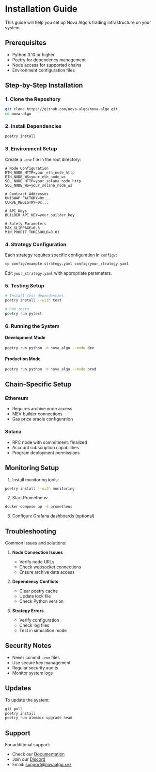 # Installation Guide

This guide will help you set up Nova Algo's trading infrastructure on your system.

## Prerequisites

- Python 3.10 or higher
- Poetry for dependency management
- Node access for supported chains
- Environment configuration files

## Step-by-Step Installation

### 1. Clone the Repository
```bash
git clone https://github.com/nova-algo/nova-algo.git
cd nova-algo
```

### 2. Install Dependencies
```bash
poetry install
```

### 3. Environment Setup

Create a `.env` file in the root directory:

```env
# Node Configuration
ETH_NODE_HTTP=your_eth_node_http
ETH_NODE_WS=your_eth_node_ws
SOL_NODE_HTTP=your_solana_node_http
SOL_NODE_WS=your_solana_node_ws

# Contract Addresses
UNISWAP_FACTORY=0x...
CURVE_REGISTRY=0x...

# API Keys
BUILDER_API_KEY=your_builder_key

# Safety Parameters
MAX_SLIPPAGE=0.5
MIN_PROFIT_THRESHOLD=0.01
```

### 4. Strategy Configuration

Each strategy requires specific configuration in `config/`:

```bash
cp config/example.strategy.yaml config/your_strategy.yaml
```

Edit `your_strategy.yaml` with appropriate parameters.

### 5. Testing Setup

```bash
# Install test dependencies
poetry install --with test

# Run tests
poetry run pytest
```

### 6. Running the System

#### Development Mode
```bash
poetry run python -m nova_algo --mode dev
```

#### Production Mode
```bash
poetry run python -m nova_algo --mode prod
```

## Chain-Specific Setup

### Ethereum
- Requires archive node access
- MEV builder connections
- Gas price oracle configuration

### Solana
- RPC node with commitment: finalized
- Account subscription capabilities
- Program deployment permissions

## Monitoring Setup

1. Install monitoring tools:
```bash
poetry install --with monitoring
```

2. Start Prometheus:
```bash
docker-compose up -d prometheus
```

3. Configure Grafana dashboards (optional)

## Troubleshooting

Common issues and solutions:

1. **Node Connection Issues**
   - Verify node URLs
   - Check websocket connections
   - Ensure archive data access

2. **Dependency Conflicts**
   - Clear poetry cache
   - Update lock file
   - Check Python version

3. **Strategy Errors**
   - Verify configuration
   - Check log files
   - Test in simulation mode

## Security Notes

- Never commit `.env` files
- Use secure key management
- Regular security audits
- Monitor system logs

## Updates

To update the system:

```bash
git pull
poetry install
poetry run alembic upgrade head
```

## Support

For additional support:
- Check our [Documentation](https://docs.novaalgo.xyz)
- Join our [Discord](https://discord.gg/novaalgo)
- Email: [support@novaalgo.xyz](mailto:support@novaalgo.xyz) 